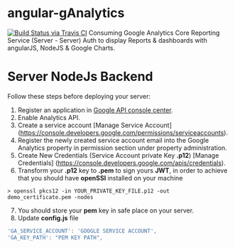 # angular-gAnalytics
[![Build Status via Travis CI](https://travis-ci.org/mo3taz-abdallh/angular-gAnalytics.svg?branch=server)](https://travis-ci.org/mo3taz-abdallh/angular-gAnalytics)
Consuming Google Analytics Core Reporting Service (Server - Server) Auth to display Reports &amp; dashboards with angularJS, NodeJS &amp; Google Charts.

# Server NodeJs Backend
Follow these steps before deploying your server:

1. Register an application in [Google API console center](https://console.developers.google.com/project).
2. Enable Analytics API.
3. Create a service account [Manage Service Account] (https://console.developers.google.com/permissions/serviceaccounts).
4. Register the newly created service account email into the Google Analytics property in permission section under property administration.
5. Create New Credentials (Service Account private Key **.p12**) [Manage Credentials] (https://console.developers.google.com/apis/credentials).
6. Transform your **.p12** key to **.pem** to sign yours **JWT**, in order to achieve that you should have **openSSl** installed on your machine
 ```
> openssl pkcs12 -in YOUR_PRIVATE_KEY_FILE.p12 -out demo_certificate.pem -nodes
```
7. You should store your **pem** key in safe place on your server.
8. Update **config.js** file

```javascript
'GA_SERVICE_ACCOUNT': 'GOOGLE SERVICE ACCOUNT',
'GA_KEY_PATH': "PEM KEY PATH",
```
